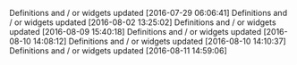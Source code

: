 

Definitions and / or widgets updated [2016-07-29 06:06:41]
Definitions and / or widgets updated [2016-08-02 13:25:02]
Definitions and / or widgets updated [2016-08-09 15:40:18]
Definitions and / or widgets updated [2016-08-10 14:08:12]
Definitions and / or widgets updated [2016-08-10 14:10:37]
Definitions and / or widgets updated [2016-08-11 14:59:06]
